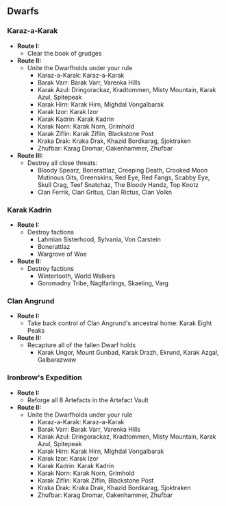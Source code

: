 ## Dwarfs

### Karaz-a-Karak

* **Route I:**
	* Clear the book of grudges
* **Route II:**
	* Unite the Dwarfholds under your rule
	    * Karaz-a-Karak: Karaz-a-Karak
	    * Barak Varr: Barak Varr, Varenka Hills
	    * Karak Azul: Dringorackaz, Kradtommen, Misty Mountain, Karak Azul, Spitepeak
	    * Karak Hirn: Karak Hirn, Mighdal Vongalbarak
	    * Karak Izor: Karak Izor
	    * Karak Kadrin: Karak Kadrin
	    * Karak Norn: Karak Norn, Grimhold
	    * Karak Ziflin: Karak Ziflin, Blackstone Post
	    * Kraka Drak: Kraka Drak, Khazid Bordkarag, Sjoktraken
	    * Zhufbar: Karag Dromar, Oakenhammer, Zhufbar
* **Route III:**
	* Destroy all close threats:
		* Bloody Spearz, Bonerattlaz, Creeping Death, Crooked Moon Mutinous Gits, Greenskins, 
		  Red Eye, Red Fangs, Scabby Eye, Skull Crag, Teef Snatchaz, The Bloody Handz, Top Knotz 
		* Clan Ferrik, Clan Gritus, Clan Rictus, Clan Volkn

### Karak Kadrin

* **Route I:**
    * Destroy factions
        * Lahmian Sisterhood, Sylvania, Von Carstein
        * Bonerattlaz
        * Wargrove of Woe
* **Route II:**
    * Destroy factions
        * Wintertooth, World Walkers
        * Goromadny Tribe, Naglfarlings, Skaeling, Varg

### Clan Angrund

* **Route I:**
	* Take back control of Clan Angrund's ancestral home: Karak Eight Peaks
* **Route II:**
    * Recapture all of the fallen Dwarf holds
	    * Karak Ungor, Mount Gunbad, Karak Drazh, Ekrund, Karak Azgal, Galbarazwaw

### Ironbrow's Expedition

* **Route I:**
    * Reforge all 8 Artefacts in the Artefact Vault
* **Route II:**
	* Unite the Dwarfholds under your rule
	    * Karaz-a-Karak: Karaz-a-Karak
	    * Barak Varr: Barak Varr, Varenka Hills
	    * Karak Azul: Dringorackaz, Kradtommen, Misty Mountain, Karak Azul, Spitepeak
	    * Karak Hirn: Karak Hirn, Mighdal Vongalbarak
	    * Karak Izor: Karak Izor
	    * Karak Kadrin: Karak Kadrin
	    * Karak Norn: Karak Norn, Grimhold
	    * Karak Ziflin: Karak Ziflin, Blackstone Post
	    * Kraka Drak: Kraka Drak, Khazid Bordkarag, Sjoktraken
	    * Zhufbar: Karag Dromar, Oakenhammer, Zhufbar
